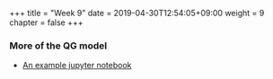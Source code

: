 +++
title = "Week 9"
date = 2019-04-30T12:54:05+09:00
weight = 9
chapter = false
+++

### More of the QG model

+ [An example jupyter notebook](https://colab.research.google.com/drive/16oy7cg5GgegLs-osaZUeR39L2xSWkon_)
